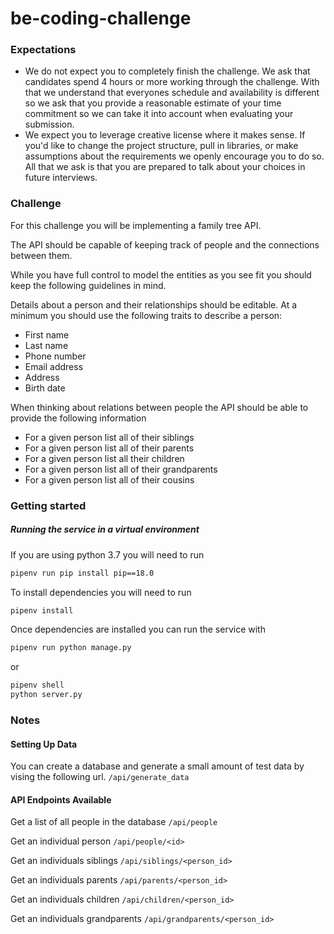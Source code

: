 # be-coding-challenge

### Expectations
- We do not expect you to completely finish the challenge. We ask that candidates spend 4 hours or more working through the challenge. With that we understand that everyones schedule and availability is different so we ask that you provide a reasonable estimate of your time commitment so we can take it into account when evaluating your submission.
- We expect you to leverage creative license where it makes sense. If you'd like to change the project structure, pull in libraries, or make assumptions about the requirements we openly encourage you to do so. All that we ask is that you are prepared to talk about your choices in future interviews. 

### Challenge
For this challenge you will be implementing a family tree API.

The API should be capable of keeping track of people and the connections between them.

While you have full control to model the entities as you see fit you should keep the following guidelines in mind.

Details about a person and their relationships should be editable. At a minimum you should use the following traits to describe a person: 
- First name
- Last name
- Phone number
- Email address
- Address
- Birth date

When thinking about relations between people the API should be able to provide the following information
- For a given person list all of their siblings
- For a given person list all of their parents
- For a given person list all their children
- For a given person list all of their grandparents
- For a given person list all of their cousins

### Getting started

##### Running the service in a virtual environment
If you are using python 3.7 you will need to run
```bash
pipenv run pip install pip==18.0
```

To install dependencies you will need to run
```bash
pipenv install
```

Once dependencies are installed you can run the service with
```bash
pipenv run python manage.py
```
or
```bash
pipenv shell
python server.py
```

### Notes

#### Setting Up Data
You can create a database and generate a small amount of test data by vising the following url.
```/api/generate_data```

#### API Endpoints Available
Get a list of all people in the database
```/api/people```

Get an individual person
```/api/people/<id>```

Get an individuals siblings
```/api/siblings/<person_id>```

Get an individuals parents
```/api/parents/<person_id>```

Get an individuals children
```/api/children/<person_id>```

Get an individuals grandparents
```/api/grandparents/<person_id>```